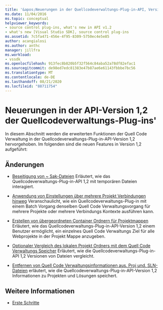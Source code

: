 ```yaml
---
title: '&apos;Neuerungen in der Quellcodeverwaltungs-Plug-in-API, Version 1,2 | Microsoft-Dokumentation'
ms.date: 11/04/2016
ms.topic: conceptual
helpviewer_keywords:
- source control plug-ins, what's new in API v1.2
- what's new [Visual Studio SDK], source control plug-ins
ms.assetid: 7c5fa471-456e-4f95-8309-5750ec4e5e85
author: acangialosi
ms.author: anthc
manager: jillfra
ms.workload:
- vssdk
ms.openlocfilehash: 913fec8b820b5f32f564c84aba52a78df82efac1
ms.sourcegitcommit: de98ed7edc81383e47b87ae6e61143fbbbe7bc56
ms.translationtype: MT
ms.contentlocale: de-DE
ms.lasthandoff: 08/21/2020
ms.locfileid: "88711754"
---
```

# <a name="what39s-new-in-the-source-control-plug-in-api-version-12"></a>Neuerungen in der API-Version 1,2 der Quellcodeverwaltungs-Plug-ins&#39;
In diesem Abschnitt werden die erweiterten Funktionen der Quell Code Verwaltung in der Quellcodeverwaltungs-Plug-in-API-Version 1,2 hervorgehoben. Im folgenden sind die neuen Features in Version 1,2 aufgeführt:

## <a name="changes"></a>Änderungen
- [Beseitigung von ~ Sak-Dateien](../../extensibility/internals/elimination-of-tilde-sak-files.md) Erläutert, wie das Quellcodeverwaltungs-Plug-in-API 1,2 mit temporären Dateien interagiert.

- [Anwendung von Einstellungen über mehrere Projekt Verbindungen hinweg](../../extensibility/internals/application-of-settings-across-multiple-project-connections.md) Veranschaulicht, wie ein Quellcodeverwaltungs-Plug-in mit einem Batch Vorgang denselben Quell Code Verwaltungsvorgang für mehrere Projekte oder mehrere Verbindungs Kontexte ausführen kann.

- [Erstellen von übergeordneten Container Ordnern für Projektmappen](../../extensibility/internals/creating-parent-container-folders-for-solutions.md) Erläutert, wie das Quellcodeverwaltungs-Plug-in-API-Version 1,2 einem Benutzer ermöglicht, ein einzelnes Quell Code Verwaltungs Ziel für alle Webprojekte in der Projekt Mappe anzugeben.

- [Optionaler Vergleich des lokalen Projekt Ordners mit dem Quell Code Verwaltungs Speicher](../../extensibility/internals/optional-comparison-of-local-project-folder-to-source-control-store.md) Erläutert, wie die Quellcodeverwaltungs-Plug-in-API 1,2 Versionen von Dateien vergleicht.

- [Entfernen von Quell Code Verwaltungsinformationen aus. Proj und. SLN-Dateien](../../extensibility/internals/removal-of-source-control-information-from-dot-proj-and-dot-sln-files.md) erläutert, wie die Quellcodeverwaltungs-Plug-in-API-Version 1,2 Informationen zu Projekten und Lösungen speichert.

## <a name="see-also"></a>Weitere Informationen
- [Erste Schritte](../../extensibility/internals/getting-started-with-source-control-plug-ins.md)
